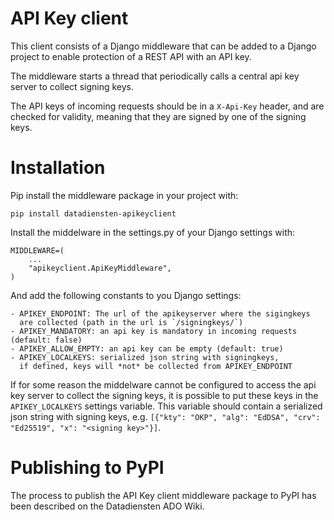 API Key client
==============

This client consists of a Django middleware that can be added
to a Django project to enable protection of a REST API
with an API key.

The middleware starts a thread that periodically calls a central
api key server to collect signing keys.

The API keys of incoming requests should be in a `X-Api-Key` header,
and are checked for validity, meaning that they are signed by one of the signing keys.


Installation
============

Pip install the middleware package in your project with:

    pip install datadiensten-apikeyclient

Install the middelware in the settings.py of your Django settings with:

    MIDDLEWARE=(
        ...
        "apikeyclient.ApiKeyMiddleware",
    )

And add the following constants to you Django settings:

    - APIKEY_ENDPOINT: The url of the apikeyserver where the sigingkeys
      are collected (path in the url is `/signingkeys/`)
    - APIKEY_MANDATORY: an api key is mandatory in incoming requests (default: false)
    - APIKEY_ALLOW_EMPTY: an api key can be empty (default: true)
    - APIKEY_LOCALKEYS: serialized json string with signingkeys,
      if defined, keys will *not* be collected from APIKEY_ENDPOINT


If for some reason the middelware cannot be configured to access
the api key server to collect the signing keys, it is possible to
put these keys in the `APIKEY_LOCALKEYS` settings variable.
This variable should contain a serialized json string with signing keys,
e.g. `[{"kty": "OKP", "alg": "EdDSA", "crv": "Ed25519", "x": "<signing key>"}]`.


Publishing to PyPI
==================

The process to publish the API Key client middleware package to PyPI has been described on the Datadiensten ADO Wiki.

